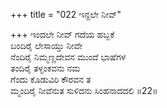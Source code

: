 +++
title = "022 ಇನ್ದಲೇ ನೀವ್"

+++
ಇಂದಲೇ ನೀವ್ ಗದೆಯ ಹಬ್ಬಕೆ  
ಬಂದಿರೈ ಲೇಸಾಯ್ತು ನೀವೇ  
ನೆಂದಿರೈ ನಿಮ್ಮಣ್ಣದೇವನ ಮುಂದೆ ಭಾಷೆಗಳ  
ತಂದಿರೈ ತಳ್ಳಂಕವನು ನಮ  
ಗೆಂದು ಕೊಡುವಿರಿ ಕೌರವನ ತ  
ಮ್ಮಂದಿರೈ ನೀವೆನುತ ಸುಳಿದನು ಸಿಂಹನಾದದಲಿ       ॥22॥